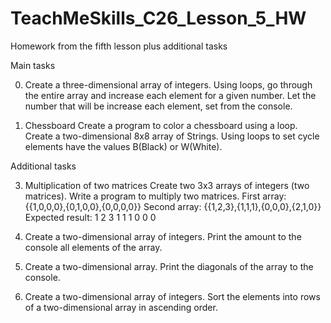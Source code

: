 # TeachMeSkills_C26_Lesson_5_HW
Homework from the fifth lesson plus additional tasks

Main tasks

0. Create a three-dimensional array of integers.
Using loops, go through the entire array and increase each
element for a given number. Let the number that will be
increase each element, set from the console.

1. Chessboard
Create a program to color a chessboard using a loop.
Create a two-dimensional 8x8 array of Strings. Using loops to set
cycle elements have the values ​​B(Black) or W(White).

Additional tasks

3. Multiplication of two matrices
Create two 3x3 arrays of integers (two matrices).
Write a program to multiply two matrices.
First array: {{1,0,0,0},{0,1,0,0},{0,0,0,0}}
Second array: {{1,2,3},{1,1,1},{0,0,0},{2,1,0}}
Expected result: 1 2 3 1 1 1 0 0 0

4. Create a two-dimensional array of integers. Print the amount to the console
all elements of the array.

5. Create a two-dimensional array. Print the diagonals of the array to the console.
   
6. Create a two-dimensional array of integers. Sort the elements into
rows of a two-dimensional array in ascending order.
